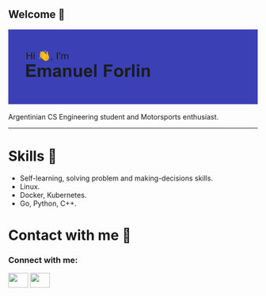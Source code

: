## Welcome 💫

[![MasterHead](https://github.com/emaaForlin/emaaForlin/blob/main/header.png)](https://github.com/emaaForlin/emaaForlin)

Argentinian CS Engineering student and Motorsports enthusiast.
  
---

# Skills 🏹

* Self-learning, solving problem and making-decisions skills.
* Linux.
* Docker, Kubernetes.
* Go, Python, C++.

# Contact with me 🤙

<h3 align="left">Connect with me:</h3>
<p align="left">
<a href="https://www.linkedin.com/in/emanuel-forlin/" target="blank"><img align="center" src="https://cdn.jsdelivr.net/npm/simple-icons@3.0.1/icons/linkedin.svg" alt="" height="30" width="40" /></a>
<a href="https://www.instagram.com/emaa_forlin/" target="blank"><img align="center" src="https://cdn.jsdelivr.net/npm/simple-icons@3.0.1/icons/instagram.svg" alt="" height="30" width="40" /</a>
